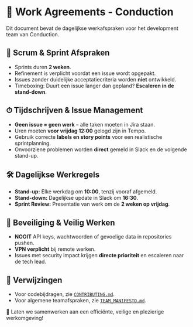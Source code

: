 # 📜 Work Agreements - Conduction

Dit document bevat de dagelijkse werkafspraken voor het development team van Conduction. 

## 🔄 Scrum & Sprint Afspraken
- Sprints duren **2 weken**.
- Refinement is verplicht voordat een issue wordt opgepakt.
- Issues zonder duidelijke acceptatiecriteria worden **niet** ontwikkeld.
- Timeboxing: Duurt een issue langer dan gepland? **Escaleren in de stand-down**.

## ⏱ Tijdschrijven & Issue Management
- **Geen issue = geen werk** – alle taken moeten in Jira staan.
- Uren moeten **voor vrijdag 12:00** gelogd zijn in Tempo.
- Gebruik correcte **labels en story points** voor een realistische sprintplanning.
- Onvoorziene problemen worden **direct** gemeld in Slack en de volgende stand-up.

## 🛠 Dagelijkse Werkregels
- **Stand-up:** Elke werkdag om **10:00**, tenzij vooraf afgemeld.
- **Stand-down:** Dagelijkse update in Slack om **16:30**.
- **Sprint Review:** Presentatie van werk om de **2 weken op vrijdag**.

## 🔐 Beveiliging & Veilig Werken
- **NOOIT** API keys, wachtwoorden of gevoelige data in repositories pushen.
- **VPN verplicht** bij remote werken.
- Issues met security impact krijgen **directe prioriteit** en escaleren naar de tech lead.

## 📌 Verwijzingen
- Voor codebijdragen, zie [`CONTRIBUTING.md`](CONTRIBUTING.md).
- Voor algemene teamafspraken, zie [`TEAM_MANIFESTO.md`](TEAM_MANIFESTO.md).

🔹 Laten we samenwerken aan een efficiënte, veilige en plezierige werkomgeving!
